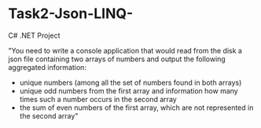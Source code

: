 # Task2-Json-LINQ-

C# .NET Project

"You need to write a console application that would read from the disk a json file containing two arrays of numbers and output the following aggregated information:
- unique numbers (among all the set of numbers found in both arrays)
- unique odd numbers from the first array and information how many times such a number occurs in the second array
- the sum of even numbers of the first array, which are not represented in the second array"

